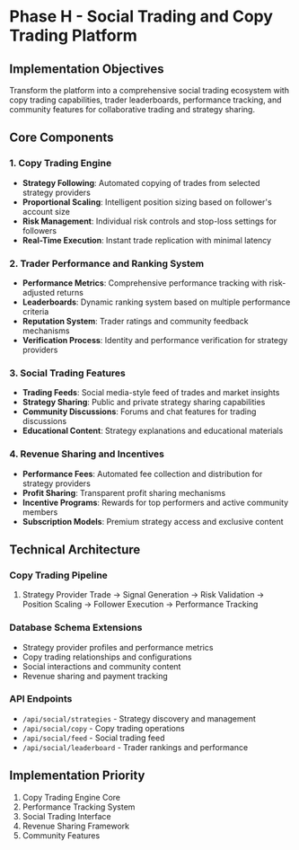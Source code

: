 # Phase H - Social Trading and Copy Trading Platform

## Implementation Objectives
Transform the platform into a comprehensive social trading ecosystem with copy trading capabilities, trader leaderboards, performance tracking, and community features for collaborative trading and strategy sharing.

## Core Components

### 1. Copy Trading Engine
- **Strategy Following**: Automated copying of trades from selected strategy providers
- **Proportional Scaling**: Intelligent position sizing based on follower's account size
- **Risk Management**: Individual risk controls and stop-loss settings for followers
- **Real-Time Execution**: Instant trade replication with minimal latency

### 2. Trader Performance and Ranking System
- **Performance Metrics**: Comprehensive performance tracking with risk-adjusted returns
- **Leaderboards**: Dynamic ranking system based on multiple performance criteria
- **Reputation System**: Trader ratings and community feedback mechanisms
- **Verification Process**: Identity and performance verification for strategy providers

### 3. Social Trading Features
- **Trading Feeds**: Social media-style feed of trades and market insights
- **Strategy Sharing**: Public and private strategy sharing capabilities
- **Community Discussions**: Forums and chat features for trading discussions
- **Educational Content**: Strategy explanations and educational materials

### 4. Revenue Sharing and Incentives
- **Performance Fees**: Automated fee collection and distribution for strategy providers
- **Profit Sharing**: Transparent profit sharing mechanisms
- **Incentive Programs**: Rewards for top performers and active community members
- **Subscription Models**: Premium strategy access and exclusive content

## Technical Architecture

### Copy Trading Pipeline
1. Strategy Provider Trade → Signal Generation → Risk Validation → Position Scaling → Follower Execution → Performance Tracking

### Database Schema Extensions
- Strategy provider profiles and performance metrics
- Copy trading relationships and configurations
- Social interactions and community content
- Revenue sharing and payment tracking

### API Endpoints
- `/api/social/strategies` - Strategy discovery and management
- `/api/social/copy` - Copy trading operations
- `/api/social/feed` - Social trading feed
- `/api/social/leaderboard` - Trader rankings and performance

## Implementation Priority
1. Copy Trading Engine Core
2. Performance Tracking System
3. Social Trading Interface
4. Revenue Sharing Framework
5. Community Features